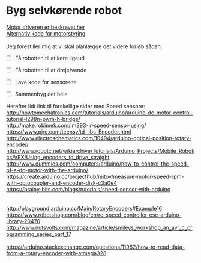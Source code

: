 # Byg selvkørende robot


[Motor driveren er beskrevet her](https://www.bananarobotics.com/shop/How-to-use-the-HG7881-(L9110)-Dual-Channel-Motor-Driver-Module)<br />
[Alternativ kode for motorstyring](http://diyprojects.eu/how-to-use-h-bridge-hg7881-with-external-power-supply-and-arduino/)<br />
<br />
Jeg forestiller mig at vi skal planlægge det videre forløb sådan:
- [ ] Få robotten til at køre ligeud
- [ ] Få robotten til at dreje/vende
- [ ] Lave kode for sensorene
- [ ] Sammenbyg det hele



Herefter lidt link til forskellige sider med Speed sensore:<br />
http://howtomechatronics.com/tutorials/arduino/arduino-dc-motor-control-tutorial-l298n-pwm-h-bridge/<br />
http://make.robimek.com/lm393-ir-speed-sensor-using/<br />
https://www.pjrc.com/teensy/td_libs_Encoder.html<br />
http://www.electroschematics.com/10494/arduino-optical-position-rotary-encoder/<br />
http://www.robotc.net/wikiarchive/Tutorials/Arduino_Projects/Mobile_Robotics/VEX/Using_encoders_to_drive_straight<br />
http://www.dummies.com/computers/arduino/how-to-control-the-speed-of-a-dc-motor-with-the-arduino/<br />
https://create.arduino.cc/projecthub/mitov/measure-motor-speed-rpm-with-optocoupler-and-encoder-disk-c3a0e4<br />
https://brainy-bits.com/blogs/tutorials/speed-sensor-with-arduino<br />
<br />
<br />
http://playground.arduino.cc/Main/RotaryEncoders#Example16<br />
https://www.robotshop.com/blog/en/rc-speed-controller-esc-arduino-library-20470<br />
http://www.nutsvolts.com/magazine/article/smileys_workshop_an_avr_c_programming_series_part_17<br />
<br />
https://arduino.stackexchange.com/questions/11962/how-to-read-data-from-a-rotary-encoder-with-atmega328<br />

